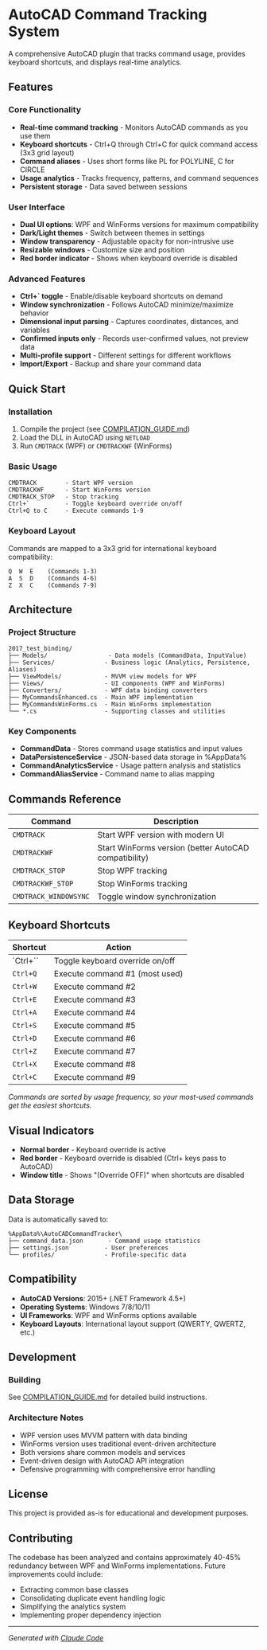 # AutoCAD Command Tracking System

A comprehensive AutoCAD plugin that tracks command usage, provides keyboard shortcuts, and displays real-time analytics.

## Features

### Core Functionality
- **Real-time command tracking** - Monitors AutoCAD commands as you use them
- **Keyboard shortcuts** - Ctrl+Q through Ctrl+C for quick command access (3x3 grid layout)
- **Command aliases** - Uses short forms like PL for POLYLINE, C for CIRCLE
- **Usage analytics** - Tracks frequency, patterns, and command sequences
- **Persistent storage** - Data saved between sessions

### User Interface
- **Dual UI options**: WPF and WinForms versions for maximum compatibility
- **Dark/Light themes** - Switch between themes in settings
- **Window transparency** - Adjustable opacity for non-intrusive use
- **Resizable windows** - Customize size and position
- **Red border indicator** - Shows when keyboard override is disabled

### Advanced Features
- **Ctrl+` toggle** - Enable/disable keyboard shortcuts on demand
- **Window synchronization** - Follows AutoCAD minimize/maximize behavior
- **Dimensional input parsing** - Captures coordinates, distances, and variables
- **Confirmed inputs only** - Records user-confirmed values, not preview data
- **Multi-profile support** - Different settings for different workflows
- **Import/Export** - Backup and share your command data

## Quick Start

### Installation
1. Compile the project (see [COMPILATION_GUIDE.md](COMPILATION_GUIDE.md))
2. Load the DLL in AutoCAD using `NETLOAD`
3. Run `CMDTRACK` (WPF) or `CMDTRACKWF` (WinForms)

### Basic Usage
```
CMDTRACK        - Start WPF version
CMDTRACKWF      - Start WinForms version  
CMDTRACK_STOP   - Stop tracking
Ctrl+`          - Toggle keyboard override on/off
Ctrl+Q to C     - Execute commands 1-9
```

### Keyboard Layout
Commands are mapped to a 3x3 grid for international keyboard compatibility:
```
Q  W  E    (Commands 1-3)
A  S  D    (Commands 4-6)  
Z  X  C    (Commands 7-9)
```

## Architecture

### Project Structure
```
2017_test_binding/
├── Models/                 - Data models (CommandData, InputValue)
├── Services/              - Business logic (Analytics, Persistence, Aliases)
├── ViewModels/            - MVVM view models for WPF
├── Views/                 - UI components (WPF and WinForms)
├── Converters/            - WPF data binding converters
├── MyCommandsEnhanced.cs  - Main WPF implementation
├── MyCommandsWinForms.cs  - Main WinForms implementation
└── *.cs                   - Supporting classes and utilities
```

### Key Components
- **CommandData** - Stores command usage statistics and input values
- **DataPersistenceService** - JSON-based data storage in %AppData%
- **CommandAnalyticsService** - Usage pattern analysis and statistics
- **CommandAliasService** - Command name to alias mapping

## Commands Reference

| Command | Description |
|---------|-------------|
| `CMDTRACK` | Start WPF version with modern UI |
| `CMDTRACKWF` | Start WinForms version (better AutoCAD compatibility) |
| `CMDTRACK_STOP` | Stop WPF tracking |
| `CMDTRACKWF_STOP` | Stop WinForms tracking |
| `CMDTRACK_WINDOWSYNC` | Toggle window synchronization |

## Keyboard Shortcuts

| Shortcut | Action |
|----------|--------|
| `Ctrl+`` | Toggle keyboard override on/off |
| `Ctrl+Q` | Execute command #1 (most used) |
| `Ctrl+W` | Execute command #2 |
| `Ctrl+E` | Execute command #3 |
| `Ctrl+A` | Execute command #4 |
| `Ctrl+S` | Execute command #5 |
| `Ctrl+D` | Execute command #6 |
| `Ctrl+Z` | Execute command #7 |
| `Ctrl+X` | Execute command #8 |
| `Ctrl+C` | Execute command #9 |

*Commands are sorted by usage frequency, so your most-used commands get the easiest shortcuts.*

## Visual Indicators

- **Normal border** - Keyboard override is active
- **Red border** - Keyboard override is disabled (Ctrl+ keys pass to AutoCAD)
- **Window title** - Shows "(Override OFF)" when shortcuts are disabled

## Data Storage

Data is automatically saved to:
```
%AppData%\AutoCADCommandTracker\
├── command_data.json       - Command usage statistics
├── settings.json          - User preferences  
└── profiles/              - Profile-specific data
```

## Compatibility

- **AutoCAD Versions**: 2015+ (.NET Framework 4.5+)
- **Operating Systems**: Windows 7/8/10/11
- **UI Frameworks**: WPF and WinForms options available
- **Keyboard Layouts**: International layout support (QWERTY, QWERTZ, etc.)

## Development

### Building
See [COMPILATION_GUIDE.md](COMPILATION_GUIDE.md) for detailed build instructions.

### Architecture Notes
- WPF version uses MVVM pattern with data binding
- WinForms version uses traditional event-driven architecture  
- Both versions share common models and services
- Event-driven design with AutoCAD API integration
- Defensive programming with comprehensive error handling

## License

This project is provided as-is for educational and development purposes.

## Contributing

The codebase has been analyzed and contains approximately 40-45% redundancy between WPF and WinForms implementations. Future improvements could include:
- Extracting common base classes
- Consolidating duplicate event handling logic
- Simplifying the analytics system
- Implementing proper dependency injection

---

*Generated with [Claude Code](https://claude.ai/code)*